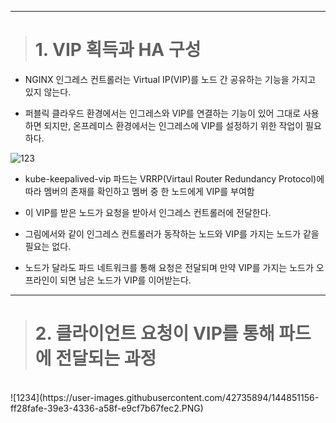 ----
> # 1. VIP 획득과 HA 구성

+ NGINX 인그레스 컨트롤러는 Virtual IP(VIP)를 노드 간 공유하는 기능을 가지고 있지 않는다.

+ 퍼블릭 클라우드 환경에서는 인그레스와 VIP를 연결하는 기능이 있어 그대로 사용하면 되지만, 온프레미스 환경에서는 인그레스에 VIP를 설정하기 위한 작업이 필요하다.


![123](https://user-images.githubusercontent.com/42735894/144849076-bbfb71df-3179-46eb-a0d3-d6d3f4bb10d7.PNG)


+ kube-keepalived-vip 파드는 VRRP(Virtaul Router Redundancy Protocol)에 따라 멤버의 존재를 확인하고 멤버 중 한 노드에게 VIP를 부여함

+ 이 VIP를 받은 노드가 요청을 받아서 인그레스 컨트롤러에 전달한다.

+ 그림에서와 같이 인그레스 컨트롤러가 동작하는 노드와 VIP를 가지는 노드가 같을 필요는 없다.

+ 노드가 달라도 파드 네트워크를 통해 요청은 전달되며 만약 VIP를 가지는 노드가 오프라인이 되면 남은 노드가 VIP를 이어받는다.

----
> # 2. 클라이언트 요청이 VIP를 통해 파드에 전달되는 과정
<br>
![1234](https://user-images.githubusercontent.com/42735894/144851156-ff28fafe-39e3-4336-a58f-e9cf7b67fec2.PNG)


